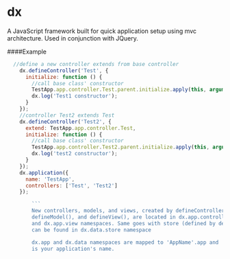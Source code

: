 dx
==
A JavaScript framework built for quick application setup  using mvc architecture. Used in conjunction with JQuery.

####Example
```javascript
  //define a new controller extends from base controller
    dx.defineController('Test', {
      initialize: function () {
        //call base class' constructor
        TestApp.app.controller.Test.parent.initialize.apply(this, arguments);
        dx.log('Test1 constructor');
      }
    });
    //controller Test2 extends Test
    dx.defineController('Test2', {
      extend: TestApp.app.controller.Test,
      initialize: function () {
        //call base class' constructor
        TestApp.app.controller.Test2.parent.initialize.apply(this, arguments);
        dx.log('test2 constructor');
      }
    });
    dx.application({
      name: 'TestApp',
      controllers: ['Test', 'Test2']
    });

		```
		New controllers, models, and views, created by defineController(),
		defineModel(), and defineView(), are located in dx.app.controller, dx.app.model,
		and dx.app.view namespaces. Same goes with store (defined by defineStore()), they 
		can be found in dx.data.store namespace

		dx.app and dx.data namespaces are mapped to 'AppName'.app and 'Appname'.data namespace, where 'AppName' 
		is your application's name.
		
